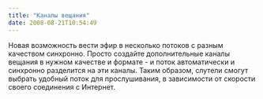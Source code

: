 ```yaml
---
title: "Каналы вещания"
date: 2008-08-21T10:54:49
---
```


Новая возможность вести эфир в несколько потоков с разным качеством синхронно. Просто создайте дополнительные каналы вещания в нужном качестве и формате - и поток автоматически и синхронно разделится на эти каналы. Таким образом, слутели смогут выбрать удобный поток для прослушивания, в зависимости от скорости своего соединения с Интернет. 